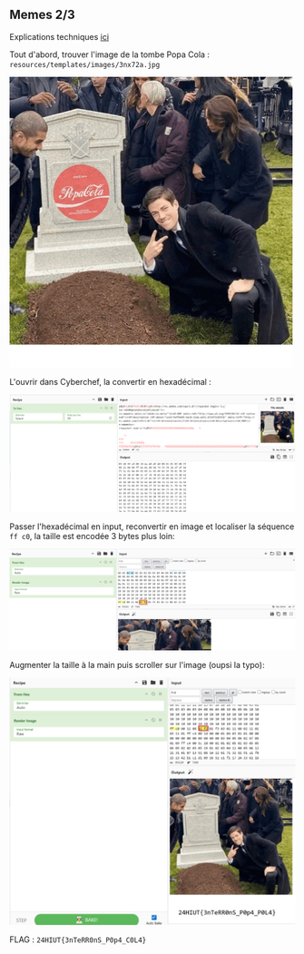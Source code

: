## Memes 2/3

Explications techniques [ici](https://cyberhacktics.com/hiding-information-by-changing-an-images-height)

Tout d'abord, trouver l'image de la tombe Popa Cola : `resources/templates/images/3nx72a.jpg`

![Tombe Popa Cola](./wu/3nx72a.jpg)

L'ouvrir dans Cyberchef, la convertir en hexadécimal :

![cyberchef_1](./wu/cyberchef_input.png)

Passer l'hexadécimal en input, reconvertir en image et localiser la séquence `ff c0`, la taille est encodée 3 bytes plus loin:

![cyberchef_2](./wu/cyberchef_ouput.png)

Augmenter la taille à la main puis scroller sur l'image (oupsi la typo):

![cyberchef_3](./wu/cyberchef_ouput_final.png)

FLAG : `24HIUT{3nTeRR0nS_P0p4_C0L4}`

